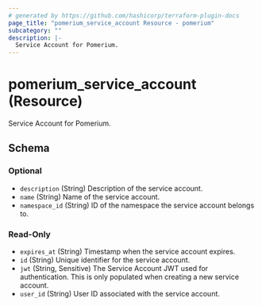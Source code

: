 ```yaml
---
# generated by https://github.com/hashicorp/terraform-plugin-docs
page_title: "pomerium_service_account Resource - pomerium"
subcategory: ""
description: |-
  Service Account for Pomerium.
---
```


# pomerium_service_account (Resource)

Service Account for Pomerium.



<!-- schema generated by tfplugindocs -->
## Schema

### Optional

- `description` (String) Description of the service account.
- `name` (String) Name of the service account.
- `namespace_id` (String) ID of the namespace the service account belongs to.

### Read-Only

- `expires_at` (String) Timestamp when the service account expires.
- `id` (String) Unique identifier for the service account.
- `jwt` (String, Sensitive) The Service Account JWT used for authentication. This is only populated when creating a new service account.
- `user_id` (String) User ID associated with the service account.
